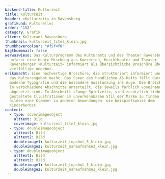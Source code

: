 ```yaml
---
backend-title: Kulturzeit
title: Kulturzeit
header: »Kulturzeit« in Ravensburg
grafikund: Kulturelles
order: "152"
category: Grafik
client: Kulturamt Ravensburg
thumbnail: kulturzeit_titel_klein.jpg
thumbhovercolour: "#f5f4f0"
bigthumbnail: false
werwaswieso: Das Kulturprogramm des Kulturamts und des Theater Ravensburg
  umfasst eine bunte Mischung aus Konzerten, Musiktheater und Theater. Die
  Ravensburger »Kulturzeit« informiert als übersichtliche Broschüre über dieses
  vielfältige Angebot.
erikamacht: Eine hochwertige Broschüre, die strukturiert informiert und Lust auf
  das Kulturangebot macht. Das Cover des handlichen A5-Hefts fällt durch seine
  moderne Typografie und die besondere Ausstanzung ins Auge. Die Broschüre ist
  in verschiedene Abschnitte unterteilt, die jeweils farblich voneinander
  abgesetzt sind. Im Abschnitt »Junge Spielzeit«, sind zusätzlich liebevoll
  gestaltete Illustrationen im unverkennbaren Stil der Marke zu finden. Diese
  bilden eine Klammer zu anderen Anwendungen, wie beispielsweise dem
  Kinderherbst.
content:
  - type: coverimageobject
    alttext: Bild
    coverimage: kulturzeit_titel_klein.jpg
  - type: doubleimageobject
    alttext1: Bild
    alttext2: Bild
    doubleimage1: kulturzeit_topshot_5_klein.jpg
    doubleimage2: kulturzeit_nahaufnahme3_klein.jpg
  - type: doubleimageobject
    alttext1: Bild
    alttext2: Bild
    doubleimage1: kulturzeit_topshot_1_klein.jpg
    doubleimage2: kulturzeit_nahaufnahme1_klein.jpg
---
```


